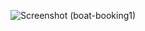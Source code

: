 ![Screenshot (boat-booking1)](https://github.com/user-attachments/assets/a3f1c5be-bf50-4b0e-a6f3-1bbd6c2976a4)
